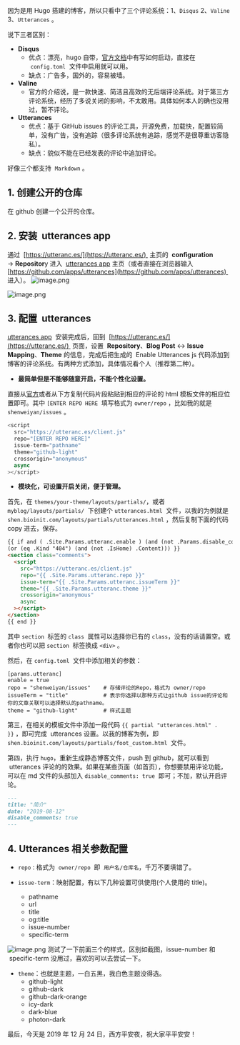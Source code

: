 因为是用 Hugo 搭建的博客，所以只看中了三个评论系统：1、`Disqus` 2、`Valine` 3、`Utterances` 。

说下三者区别：

- **Disqus**
  - 优点：漂亮，hugo 自带，[官方文档](https://gohugo.io/templates/internal/#configure-disqus)中有写如何启动，直接在  `config.toml`  文件中启用就可以用。
  - 缺点：广告多，国外的，容易被墙。
- **Valine**
  - 官方的介绍说，是一款快速、简洁且高效的无后端评论系统。对于第三方评论系统，经历了多说关闭的影响，不太敢用。具体如何本人的确也没用过，暂不评论。
- **Utterances**
  - 优点：基于 GitHub issues 的评论工具，开源免费，加载快，配置较简单，没有广告，没有追踪（很多评论系统有追踪，感觉不是很尊重访客隐私）。
  - 缺点：貌似不能在已经发表的评论中追加评论。

好像三个都支持  `Markdown` 。

## 1. 创建公开的仓库

在 github 创建一个公开的仓库。

## 2. 安装  utterances app

通过  [https://utteranc.es/](https://utteranc.es/)  主页的  **configuration** → **Repositor**y 进入  [utterances app](https://github.com/apps/utterances) 主页（或者直接在浏览器输入 [https://github.com/apps/utterances](https://github.com/apps/utterances)  进入）。
![image.png](https://cdn.nlark.com/yuque/0/2019/png/126032/1577169948539-ffd75dca-566a-420b-985c-ce9991ecb567.png#align=left&display=inline&height=558&originHeight=558&originWidth=741&size=68599&status=done&style=none&width=741)

![image.png](https://cdn.nlark.com/yuque/0/2019/png/126032/1577170392481-e34a6e41-7e69-455b-b3a4-2cb04a7b99b7.png#align=left&display=inline&height=582&originHeight=582&originWidth=741&size=102405&status=done&style=none&width=741)

## 3. 配置  utterances

[utterances app](https://github.com/apps/utterances)  安装完成后，回到  [https://utteranc.es/](https://utteranc.es/)  页面，设置  **Repository**、**Blog Post** ↔️ **Issue Mapping**、**Theme** 的信息，完成后把生成的  Enable Utterances js 代码添加到博客的评论系统。有两种方式添加，具体情况看个人（推荐第二种）。

- **最简单但是不能够随意开启，不能个性化设置。**

直接从[官方](https://utteranc.es/)或者从下方复制代码片段粘贴到相应的评论的 html 模板文件的相应位置即可。其中 `[ENTER REPO HERE`  填写格式为 `owner/repo` ，比如我的就是 `shenweiyan/issues` 。

```javascript
<script
  src="https://utteranc.es/client.js"
  repo="[ENTER REPO HERE]"
  issue-term="pathname"
  theme="github-light"
  crossorigin="anonymous"
  async
></script>
```

- **模块化，可设置开启关闭，便于管理。**

首先，在 `themes/your-theme/layouts/partials/`，或者 `myblog/layouts/partials/`  下创建个 `utterances.html`  文件，以我的为例就是 `shen.bioinit.com/layouts/partials/utterances.html` ，然后复制下面的代码 copy 进去，保存。

```html
{{ if and ( .Site.Params.utteranc.enable ) (and (not .Params.disable_comments)
(or (eq .Kind "404") (and (not .IsHome) .Content))) }}
<section class="comments">
  <script
    src="https://utteranc.es/client.js"
    repo="{{ .Site.Params.utteranc.repo }}"
    issue-term="{{ .Site.Params.utteranc.issueTerm }}"
    theme="{{ .Site.Params.utteranc.theme }}"
    crossorigin="anonymous"
    async
  ></script>
</section>
{{ end }}
```

其中 `section`  标签的 `class`  属性可以选择你已有的 `class`，没有的话请置空。或者你也可以把 `section`  标签换成 `<div>` 。

然后，在 `config.toml`  文件中添加相关的参数：

```
[params.utteranc]
enable = true
repo = "shenweiyan/issues"    # 存储评论的Repo，格式为 owner/repo
issueTerm = "title"           # 表示你选择以那种方式让github issue的评论和你的文章关联可以选择默认的pathname。
theme = "github-light"        # 样式主题
```

第三，在相关的模板文件中添加一段代码 `{{ partial "utterances.html" . }}` ，即可完成  utterances 设置。以我的博客为例，即 `shen.bioinit.com/layouts/partials/foot_custom.html`  文件。

第四，执行 `hugo`，重新生成静态博客文件，push 到 github，就可以看到  utterances 评论的的效果。如果在某些页面（如首页），你想要禁用评论功能，可以在 md 文件的头部加入 `disable_comments: true`  即可；不加，默认开启评论。

```markdown
---
title: "简介"
date: "2019-08-12"
disable_comments: true
---
```

## 4. Utterances 相关参数配置

- `repo` : 格式为  `owner/repo`  即  `用户名/仓库名`，千万不要填错了。

- `issue-term`：映射配置，有以下几种设置可供使用(个人使用的 title)。
  - pathname
  - url
  - title
  - og:title
  - issue-number
  - specific-term

![image.png](https://cdn.nlark.com/yuque/0/2019/png/126032/1577176316385-aca8cf0d-9b73-4c03-b51e-07a5429f821d.png#align=left&display=inline&height=327&originHeight=327&originWidth=902&size=43212&status=done&style=none&width=902)
测试了一下前面三个的样式，区别如截图，issue-number 和  specific-term 没用过，喜欢的可以去尝试一下。

- `theme`：也就是主题，一白五黑，我白色主题没得选。
  - github-light
  - github-dark
  - github-dark-orange
  - icy-dark
  - dark-blue
  - photon-dark

最后，今天是 2019 年 12 月 24 日，西方平安夜，祝大家平平安安！
